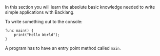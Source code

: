 In this section you will learn the absolute basic knowledge needed to write simple applications with Backlang.

To write something out to the console:

```back
func main() {
    print("Hello World");
}
```

A program has to have an entry point method called `main`.
